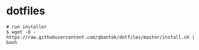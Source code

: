 # dotfiles


```
# run installer
$ wget -O - https://raw.githubusercontent.com/qbantek/dotfiles/master/install.sh | bash
```

